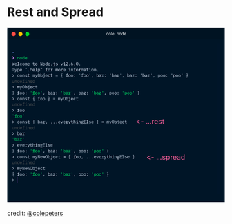 # Rest and Spread

![rest and spread code](rest-spread.png)  

credit: [@colepeters](https://github.com/colepeters)